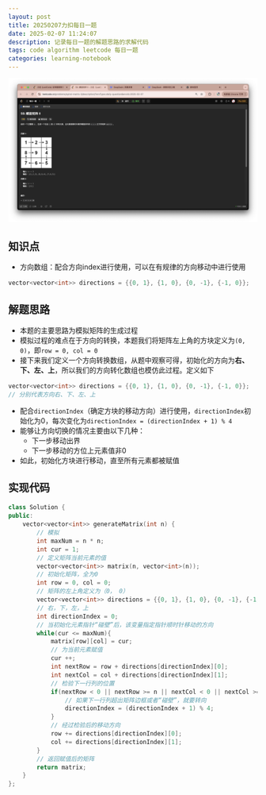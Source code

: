 ```yaml
---
layout: post
title: 20250207力扣每日一题
date: 2025-02-07 11:24:07
description: 记录每日一题的解题思路的求解代码
tags: code algorithm leetcode 每日一题
categories: learning-notebook
---
```

![](/assets/img/screenshot/螺旋矩阵II.png)

## 知识点
- 方向数组：配合方向index进行使用，可以在有规律的方向移动中进行使用
```cpp
vector<vector<int>> directions = {{0, 1}, {1, 0}, {0, -1}, {-1, 0}};
```

## 解题思路
- 本题的主要思路为模拟矩阵的生成过程
- 模拟过程的难点在于方向的转换，本题我们将矩阵左上角的方块定义为`(0, 0)`，即`row = 0, col = 0`
- 接下来我们定义一个方向转换数组，从题中观察可得，初始化的方向为**右、下、左、上**，所以我们的方向转化数组也模仿此过程。定义如下

```cpp
vector<vector<int>> directions = {{0, 1}, {1, 0}, {0, -1}, {-1, 0}};
// 分别代表方向右、下、左、上
```
- 配合`directionIndex`（确定方块的移动方向）进行使用，`directionIndex`初始化为0，每次变化为`directionIndex = (directionIndex + 1) % 4`
- 能够让方向切换的情况主要由以下几种：
  - 下一步移动出界
  - 下一步移动的方位上元素值非0
- 如此，初始化方块进行移动，直至所有元素都被赋值

## 实现代码

```cpp
class Solution {
public:
    vector<vector<int>> generateMatrix(int n) {
        // 模拟
        int maxNum = n * n;
        int cur = 1;
        // 定义矩阵当前元素的值
        vector<vector<int>> matrix(n, vector<int>(n));
        // 初始化矩阵，全为0
        int row = 0, col = 0;
        // 矩阵的左上角定义为（0， 0）
        vector<vector<int>> directions = {{0, 1}, {1, 0}, {0, -1}, {-1, 0}};
        // 右，下，左，上
        int directionIndex = 0;
        // 当初始化元素指针“碰壁”后，该变量指定指针顺时针移动的方向
        while(cur <= maxNum){
            matrix[row][col] = cur;
            // 为当前元素赋值
            cur ++;
            int nextRow = row + directions[directionIndex][0];
            int nextCol = col + directions[directionIndex][1];
            // 检验下一行列的位置
            if(nextRow < 0 || nextRow >= n || nextCol < 0 || nextCol >= n || matrix[nextRow][nextCol]){
                // 如果下一行列超出矩阵边框或者“碰壁”，就要转向
                directionIndex = (directionIndex + 1) % 4;
            }
            // 经过检验后的移动方向
            row += directions[directionIndex][0];
            col += directions[directionIndex][1];
        }
        // 返回赋值后的矩阵
        return matrix;
    }
};
```